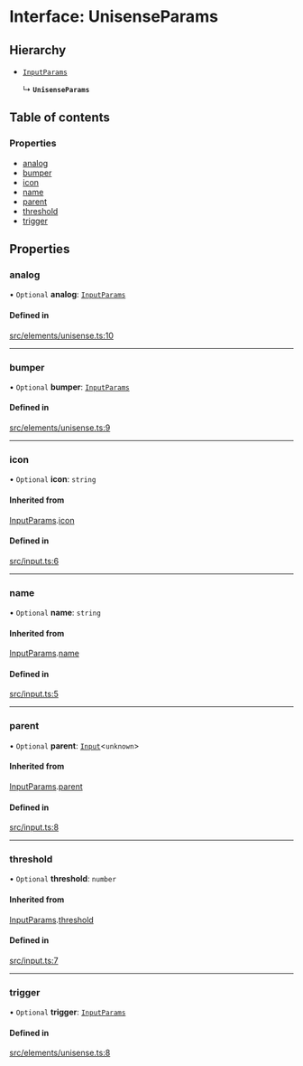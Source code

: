 # Interface: UnisenseParams

## Hierarchy

- [`InputParams`](../wiki/InputParams)

  ↳ **`UnisenseParams`**

## Table of contents

### Properties

- [analog](../wiki/UnisenseParams#analog)
- [bumper](../wiki/UnisenseParams#bumper)
- [icon](../wiki/UnisenseParams#icon)
- [name](../wiki/UnisenseParams#name)
- [parent](../wiki/UnisenseParams#parent)
- [threshold](../wiki/UnisenseParams#threshold)
- [trigger](../wiki/UnisenseParams#trigger)

## Properties

### analog

• `Optional` **analog**: [`InputParams`](../wiki/InputParams)

#### Defined in

[src/elements/unisense.ts:10](https://github.com/nsfm/dualsense-ts/blob/ab67fa7/src/elements/unisense.ts#L10)

___

### bumper

• `Optional` **bumper**: [`InputParams`](../wiki/InputParams)

#### Defined in

[src/elements/unisense.ts:9](https://github.com/nsfm/dualsense-ts/blob/ab67fa7/src/elements/unisense.ts#L9)

___

### icon

• `Optional` **icon**: `string`

#### Inherited from

[InputParams](../wiki/InputParams).[icon](../wiki/InputParams#icon)

#### Defined in

[src/input.ts:6](https://github.com/nsfm/dualsense-ts/blob/ab67fa7/src/input.ts#L6)

___

### name

• `Optional` **name**: `string`

#### Inherited from

[InputParams](../wiki/InputParams).[name](../wiki/InputParams#name)

#### Defined in

[src/input.ts:5](https://github.com/nsfm/dualsense-ts/blob/ab67fa7/src/input.ts#L5)

___

### parent

• `Optional` **parent**: [`Input`](../wiki/Input)<`unknown`\>

#### Inherited from

[InputParams](../wiki/InputParams).[parent](../wiki/InputParams#parent)

#### Defined in

[src/input.ts:8](https://github.com/nsfm/dualsense-ts/blob/ab67fa7/src/input.ts#L8)

___

### threshold

• `Optional` **threshold**: `number`

#### Inherited from

[InputParams](../wiki/InputParams).[threshold](../wiki/InputParams#threshold)

#### Defined in

[src/input.ts:7](https://github.com/nsfm/dualsense-ts/blob/ab67fa7/src/input.ts#L7)

___

### trigger

• `Optional` **trigger**: [`InputParams`](../wiki/InputParams)

#### Defined in

[src/elements/unisense.ts:8](https://github.com/nsfm/dualsense-ts/blob/ab67fa7/src/elements/unisense.ts#L8)
